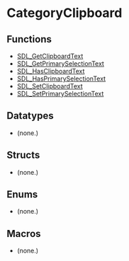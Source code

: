 # CategoryClipboard

## Functions

<!-- DO NOT HAND-EDIT CATEGORY LISTS, THEY ARE AUTOGENERATED AND WILL BE OVERWRITTEN, BASED ON TAGS IN INDIVIDUAL PAGE FOOTERS. EDIT THOSE INSTEAD. -->
<!-- BEGIN CATEGORY LIST: CategoryClipboard, CategoryAPIFunction -->
- [SDL_GetClipboardText](SDL_GetClipboardText)
- [SDL_GetPrimarySelectionText](SDL_GetPrimarySelectionText)
- [SDL_HasClipboardText](SDL_HasClipboardText)
- [SDL_HasPrimarySelectionText](SDL_HasPrimarySelectionText)
- [SDL_SetClipboardText](SDL_SetClipboardText)
- [SDL_SetPrimarySelectionText](SDL_SetPrimarySelectionText)
<!-- END CATEGORY LIST -->

## Datatypes

<!-- DO NOT HAND-EDIT CATEGORY LISTS, THEY ARE AUTOGENERATED AND WILL BE OVERWRITTEN, BASED ON TAGS IN INDIVIDUAL PAGE FOOTERS. EDIT THOSE INSTEAD. -->
<!-- BEGIN CATEGORY LIST: CategoryClipboard, CategoryAPIDatatype -->
- (none.)
<!-- END CATEGORY LIST -->

## Structs

<!-- DO NOT HAND-EDIT CATEGORY LISTS, THEY ARE AUTOGENERATED AND WILL BE OVERWRITTEN, BASED ON TAGS IN INDIVIDUAL PAGE FOOTERS. EDIT THOSE INSTEAD. -->
<!-- BEGIN CATEGORY LIST: CategoryClipboard, CategoryAPIStruct -->
- (none.)
<!-- END CATEGORY LIST -->

## Enums

<!-- DO NOT HAND-EDIT CATEGORY LISTS, THEY ARE AUTOGENERATED AND WILL BE OVERWRITTEN, BASED ON TAGS IN INDIVIDUAL PAGE FOOTERS. EDIT THOSE INSTEAD. -->
<!-- BEGIN CATEGORY LIST: CategoryClipboard, CategoryAPIEnum -->
- (none.)
<!-- END CATEGORY LIST -->

## Macros

<!-- DO NOT HAND-EDIT CATEGORY LISTS, THEY ARE AUTOGENERATED AND WILL BE OVERWRITTEN, BASED ON TAGS IN INDIVIDUAL PAGE FOOTERS. EDIT THOSE INSTEAD. -->
<!-- BEGIN CATEGORY LIST: CategoryClipboard, CategoryAPIMacro -->
- (none.)
<!-- END CATEGORY LIST -->

